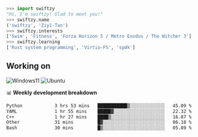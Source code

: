 ```python
>>> import swiftzy
"Hi, I'm swiftzy! Glad to meet you!"
>>> swiftzy.name
('swiftzy', 'Ziy1-Tan')
>>> swiftzy.interests
['Swim', 'Fitness', 'Forza Horizon 5 / Metro Exodus / The Witcher 3']
>>> swiftzy.learning
['Rust system programming', 'Virtio-FS', 'spdk']
```

## Working on

![Windows11](https://img.shields.io/badge/Windows%2011-00adef?style=flat-square&logo=windows&logoColor=ffffff)
![Ubuntu](https://img.shields.io/badge/Ubuntu%20(WSL)-dd4814?style=flat-square&logo=ubuntu&logoColor=ffffff)

📊 **Weekly development breakdown**
<!--START_SECTION:waka-->

```txt
Python            3 hrs 53 mins   ███████████▒░░░░░░░░░░░░░   45.09 %
YAML              1 hr 55 mins    █████▓░░░░░░░░░░░░░░░░░░░   22.32 %
C++               1 hr 27 mins    ████▒░░░░░░░░░░░░░░░░░░░░   16.87 %
Other             31 mins         █▓░░░░░░░░░░░░░░░░░░░░░░░   06.18 %
Bash              30 mins         █▒░░░░░░░░░░░░░░░░░░░░░░░   05.89 %
```

<!--END_SECTION:waka-->

